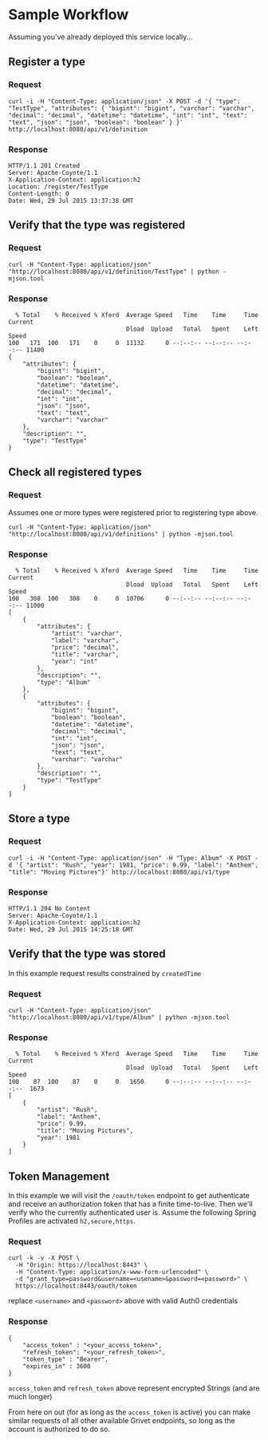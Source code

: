 # Sample Workflow

Assuming you've already deployed this service locally...


## Register a type

### Request

```
curl -i -H "Content-Type: application/json" -X POST -d '{ "type": "TestType", "attributes": { "bigint": "bigint", "varchar": "varchar", "decimal": "decimal", "datetime": "datetime", "int": "int", "text": "text", "json": "json", "boolean": "boolean" } }' http://localhost:8080/api/v1/definition
```

### Response

```
HTTP/1.1 201 Created
Server: Apache-Coyote/1.1
X-Application-Context: application:h2
Location: /register/TestType
Content-Length: 0
Date: Wed, 29 Jul 2015 13:37:38 GMT
```

## Verify that the type was registered

### Request

```
curl -H "Content-Type: application/json" "http://localhost:8080/api/v1/definition/TestType" | python -mjson.tool
```

### Response

```
  % Total    % Received % Xferd  Average Speed   Time    Time     Time  Current
                                 Dload  Upload   Total   Spent    Left  Speed
100   171  100   171    0     0  11132      0 --:--:-- --:--:-- --:--:-- 11400
{
    "attributes": {
        "bigint": "bigint",
        "boolean": "boolean",
        "datetime": "datetime",
        "decimal": "decimal",
        "int": "int",
        "json": "json",
        "text": "text",
        "varchar": "varchar"
    },
    "description": "",
    "type": "TestType"
}
```

## Check all registered types

### Request

Assumes one or more types were registered prior to registering type above.

```
curl -H "Content-Type: application/json" "http://localhost:8080/api/v1/definitions" | python -mjson.tool
```

### Response

```
  % Total    % Received % Xferd  Average Speed   Time    Time     Time  Current
                                 Dload  Upload   Total   Spent    Left  Speed
100   308  100   308    0     0  10706      0 --:--:-- --:--:-- --:--:-- 11000
[
    {
        "attributes": {
            "artist": "varchar",
            "label": "varchar",
            "price": "decimal",
            "title": "varchar",
            "year": "int"
        },
        "description": "",
        "type": "Album"
    },
    {
        "attributes": {
            "bigint": "bigint",
            "boolean": "boolean",
            "datetime": "datetime",
            "decimal": "decimal",
            "int": "int",
            "json": "json",
            "text": "text",
            "varchar": "varchar"
        },
        "description": "",
        "type": "TestType"
    }
]
```


## Store a type

### Request

```
curl -i -H "Content-Type: application/json" -H "Type: Album" -X POST -d '{ "artist": "Rush", "year": 1981, "price": 9.99, "label": "Anthem", "title": "Moving Pictures"}' http://localhost:8080/api/v1/type
```

### Response

```
HTTP/1.1 204 No Content
Server: Apache-Coyote/1.1
X-Application-Context: application:h2
Date: Wed, 29 Jul 2015 14:25:18 GMT
```


## Verify that the type was stored 

In this example request results constrained by `createdTime`

### Request

```
curl -H "Content-Type: application/json" "http://localhost:8080/api/v1/type/Album" | python -mjson.tool
```

### Response

```
  % Total    % Received % Xferd  Average Speed   Time    Time     Time  Current
                                 Dload  Upload   Total   Spent    Left  Speed
100    87  100    87    0     0   1650      0 --:--:-- --:--:-- --:--:--  1673
[
    {
        "artist": "Rush",
        "label": "Anthem",
        "price": 9.99,
        "title": "Moving Pictures",
        "year": 1981
    }
]
```

## Token Management

In this example we will visit the `/oauth/token` endpoint to get authenticate and receive an authorization token that has a finite time-to-live.  Then we'll verify who the currently 
authenticated user is.  Assume the following Spring Profiles are activated `h2,secure,https`.


### Request

```
curl -k -v -X POST \
  -H "Origin: https://localhost:8443" \
  -H "Content-Type: application/x-www-form-urlencoded" \
  -d "grant_type=password&username=<usename>&password=<password>" \
  https://localhost:8443/oauth/token
```

replace `<username>` and `<password>` above with valid Auth0 credentials

### Response

```
{
    "access_token" : "<your_access_token>",
    "refresh_token": "<your_refresh_token>",
    "token_type" : "Bearer",
    "expires_in" : 3600
}
```

`access_token` and `refresh_token` above represent encrypted Strings (and are much longer)

From here on out (for as long as the `access_token` is active) you can make similar requests of all other available Grivet endpoints, so long as the account is authorized to do so.

